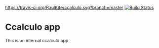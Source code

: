 https://travis-ci.org/RaulKite/ccalculo.svg?branch=master
[![Build Status](https://travis-ci.org/RaulKite/ccalculo.svg?branch=master)](https://travis-ci.org/RaulKite/ccalculo)

# Ccalculo app

This is an internal ccalculo app 

